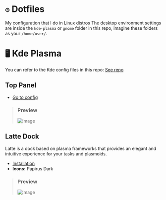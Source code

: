 # `⚙️` Dotfiles
My configuration that I do in Linux distros
The desktop environment settings are inside the `kde-plasma` or `gnome` folder in this repo, imagine these folders as your `/home/user/`.

# `🖥️` Kde Plasma

You can refer to the Kde config files in this repo: [See repo](https://github.com/shalva97/kde-configuration-files)
## Top Panel
* [Go to config](https://github.com/astindev/dotfiles/blob/main/kde-plasma/.config/plasma-org.kde.plasma.desktop-appletsrc)

> ### Preview
> ![image](https://user-images.githubusercontent.com/52360869/173232859-f8a65768-cc7d-4ec0-b9ea-4a0c6fa7700c.png)

## Latte Dock
Latte is a dock based on plasma frameworks that provides an elegant and intuitive experience for your tasks and plasmoids.
* [Installation](https://github.com/KDE/latte-dock#installation)
* **Icons:** Papirus Dark

> ### Preview
> ![image](https://user-images.githubusercontent.com/52360869/173906701-01f47f62-1e69-4989-984d-ce34d4c80c49.png)
